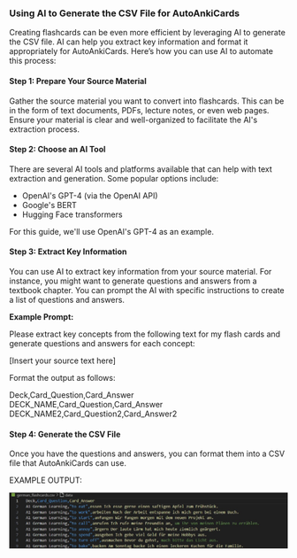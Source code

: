 ### Using AI to Generate the CSV File for AutoAnkiCards

Creating flashcards can be even more efficient by leveraging AI to generate the CSV file. AI can help you extract key information and format it appropriately for AutoAnkiCards. Here’s how you can use AI to automate this process:

#### Step 1: Prepare Your Source Material

Gather the source material you want to convert into flashcards. This can be in the form of text documents, PDFs, lecture notes, or even web pages. Ensure your material is clear and well-organized to facilitate the AI's extraction process.

#### Step 2: Choose an AI Tool

There are several AI tools and platforms available that can help with text extraction and generation. Some popular options include:

- OpenAI's GPT-4 (via the OpenAI API)
- Google's BERT
- Hugging Face transformers

For this guide, we'll use OpenAI's GPT-4 as an example.

#### Step 3: Extract Key Information

You can use AI to extract key information from your source material. For instance, you might want to generate questions and answers from a textbook chapter. You can prompt the AI with specific instructions to create a list of questions and answers.

**Example Prompt:**

Please extract key concepts from the following text for my flash cards and generate questions and answers for each concept:

[Insert your source text here]

Format the output as follows:

Deck,Card_Question,Card_Answer
DECK_NAME,Card_Question,Card_Answer
DECK_NAME2,Card_Question2,Card_Answer2

#### Step 4: Generate the CSV File

Once you have the questions and answers, you can format them into a CSV file that AutoAnkiCards can use.

EXAMPLE OUTPUT:

![German_Flashcards](example_output.jpg)
